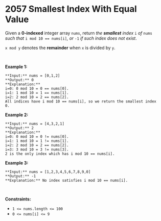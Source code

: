 # 2057 Smallest Index With Equal Value

Given a **0-indexed** integer array `nums`, return *the **smallest** index* `i` *of* `nums` *such that* `i mod 10 == nums[i]`*, or* `-1` *if such index does not exist*.


`x mod y` denotes the **remainder** when `x` is divided by `y`.


 


**Example 1:**



```
**Input:** nums = [0,1,2]
**Output:** 0
**Explanation:** 
i=0: 0 mod 10 = 0 == nums[0].
i=1: 1 mod 10 = 1 == nums[1].
i=2: 2 mod 10 = 2 == nums[2].
All indices have i mod 10 == nums[i], so we return the smallest index 0.

```

**Example 2:**



```
**Input:** nums = [4,3,2,1]
**Output:** 2
**Explanation:** 
i=0: 0 mod 10 = 0 != nums[0].
i=1: 1 mod 10 = 1 != nums[1].
i=2: 2 mod 10 = 2 == nums[2].
i=3: 3 mod 10 = 3 != nums[3].
2 is the only index which has i mod 10 == nums[i].

```

**Example 3:**



```
**Input:** nums = [1,2,3,4,5,6,7,8,9,0]
**Output:** -1
**Explanation:** No index satisfies i mod 10 == nums[i].

```

 


**Constraints:**


* `1 <= nums.length <= 100`
* `0 <= nums[i] <= 9`


